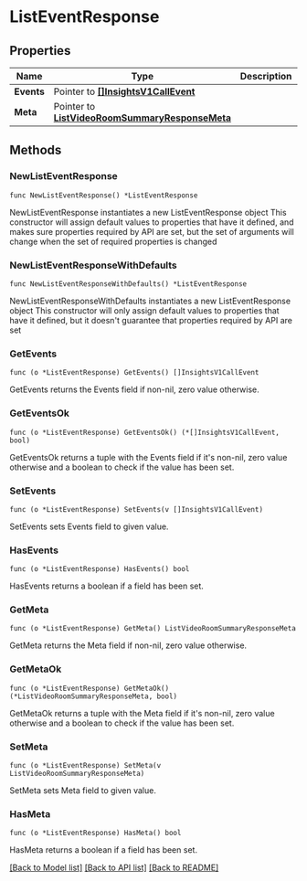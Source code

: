 # ListEventResponse

## Properties

Name | Type | Description | Notes
------------ | ------------- | ------------- | -------------
**Events** | Pointer to [**[]InsightsV1CallEvent**](InsightsV1CallEvent.md) |  | [optional] 
**Meta** | Pointer to [**ListVideoRoomSummaryResponseMeta**](ListVideoRoomSummaryResponse_meta.md) |  | [optional] 

## Methods

### NewListEventResponse

`func NewListEventResponse() *ListEventResponse`

NewListEventResponse instantiates a new ListEventResponse object
This constructor will assign default values to properties that have it defined,
and makes sure properties required by API are set, but the set of arguments
will change when the set of required properties is changed

### NewListEventResponseWithDefaults

`func NewListEventResponseWithDefaults() *ListEventResponse`

NewListEventResponseWithDefaults instantiates a new ListEventResponse object
This constructor will only assign default values to properties that have it defined,
but it doesn't guarantee that properties required by API are set

### GetEvents

`func (o *ListEventResponse) GetEvents() []InsightsV1CallEvent`

GetEvents returns the Events field if non-nil, zero value otherwise.

### GetEventsOk

`func (o *ListEventResponse) GetEventsOk() (*[]InsightsV1CallEvent, bool)`

GetEventsOk returns a tuple with the Events field if it's non-nil, zero value otherwise
and a boolean to check if the value has been set.

### SetEvents

`func (o *ListEventResponse) SetEvents(v []InsightsV1CallEvent)`

SetEvents sets Events field to given value.

### HasEvents

`func (o *ListEventResponse) HasEvents() bool`

HasEvents returns a boolean if a field has been set.

### GetMeta

`func (o *ListEventResponse) GetMeta() ListVideoRoomSummaryResponseMeta`

GetMeta returns the Meta field if non-nil, zero value otherwise.

### GetMetaOk

`func (o *ListEventResponse) GetMetaOk() (*ListVideoRoomSummaryResponseMeta, bool)`

GetMetaOk returns a tuple with the Meta field if it's non-nil, zero value otherwise
and a boolean to check if the value has been set.

### SetMeta

`func (o *ListEventResponse) SetMeta(v ListVideoRoomSummaryResponseMeta)`

SetMeta sets Meta field to given value.

### HasMeta

`func (o *ListEventResponse) HasMeta() bool`

HasMeta returns a boolean if a field has been set.


[[Back to Model list]](../README.md#documentation-for-models) [[Back to API list]](../README.md#documentation-for-api-endpoints) [[Back to README]](../README.md)


